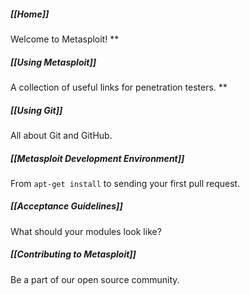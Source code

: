 ##### [[Home]]

Welcome to Metasploit!
**

##### [[Using Metasploit]]

A collection of useful links for penetration testers.
**

##### [[Using Git]]

All about Git and GitHub.

##### [[Metasploit Development Environment]]

From `apt-get install` to sending your first pull request.

##### [[Acceptance Guidelines]]

What should your modules look like?

##### [[Contributing to Metasploit]]

Be a part of our open source community.